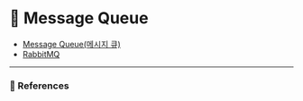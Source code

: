 # :love_letter: Message Queue
- [Message Queue(메시지 큐)](MessageQueue/MessageQueue.md)
- [RabbitMQ](RabbitMQ/RabbitMQ.md)

---
### :bookmark_tabs: References